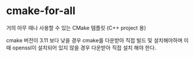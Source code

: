 # cmake-for-all

거의 아무 때나 사용할 수 있는 CMake 템플릿 (C++ project 용)

cmake 버전이 3.11 보다 낮을 경우 cmake를 다운받아 직접 빌드 및 설치해야하며
이때 openssl이 설치되어 있지 않을 경우 다운받아 직접 설치 해야 한다.